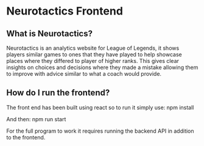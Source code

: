 # Neurotactics Frontend

## What is Neurotactics?
Neurotactics is an analytics website for League of Legends, it shows players similar games to ones 
that they have played to help showcase places where they differed to player of higher ranks. This
gives clear insights on choices and decisions where they made a mistake allowing them to improve with
advice similar to what a coach would provide.

## How do I run the frontend?
The front end has been built using react so to run it simply use:
npm install

And then:
npm run start

For the full program to work it requires running the backend API in addition to the frontend.